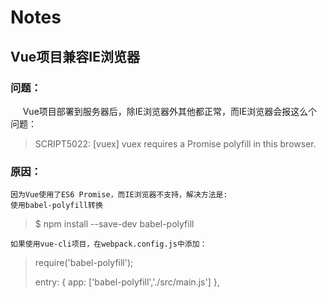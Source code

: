 # Notes
## Vue项目兼容IE浏览器
###    问题：
      Vue项目部署到服务器后，除IE浏览器外其他都正常，而IE浏览器会报这么个问题：
> SCRIPT5022: [vuex] vuex requires a Promise polyfill in this browser.
    
###   原因：

    因为Vue使用了ES6 Promise，而IE浏览器不支持，解决方法是: 
    使用babel-polyfill转换 
>  $ npm install --save-dev babel-polyfill
     
    如果使用vue-cli项目，在webpack.config.js中添加：
> require('babel-polyfill');
>
> entry: {
>   app: ['babel-polyfill','./src/main.js']
> },
